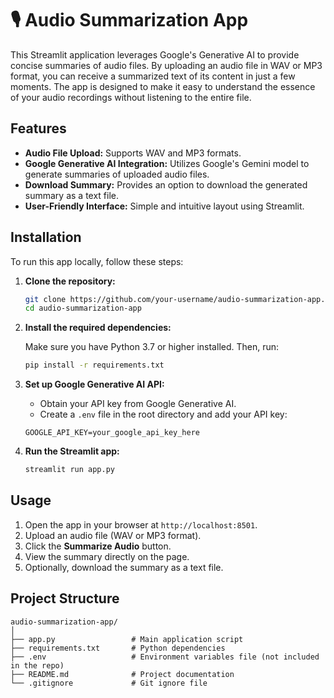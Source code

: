 # 🎙️ Audio Summarization App

This Streamlit application leverages Google's Generative AI to provide concise summaries of audio files. By uploading an audio file in WAV or MP3 format, you can receive a summarized text of its content in just a few moments. The app is designed to make it easy to understand the essence of your audio recordings without listening to the entire file.

## Features

- **Audio File Upload:** Supports WAV and MP3 formats.
- **Google Generative AI Integration:** Utilizes Google's Gemini model to generate summaries of uploaded audio files.
- **Download Summary:** Provides an option to download the generated summary as a text file.
- **User-Friendly Interface:** Simple and intuitive layout using Streamlit.

## Installation

To run this app locally, follow these steps:

1. **Clone the repository:**

    ```bash
    git clone https://github.com/your-username/audio-summarization-app.git
    cd audio-summarization-app
    ```

2. **Install the required dependencies:**

    Make sure you have Python 3.7 or higher installed. Then, run:

    ```bash
    pip install -r requirements.txt
    ```

3. **Set up Google Generative AI API:**

    - Obtain your API key from Google Generative AI.
    - Create a `.env` file in the root directory and add your API key:

    ```env
    GOOGLE_API_KEY=your_google_api_key_here
    ```

4. **Run the Streamlit app:**

    ```bash
    streamlit run app.py
    ```

## Usage

1. Open the app in your browser at `http://localhost:8501`.
2. Upload an audio file (WAV or MP3 format).
3. Click the **Summarize Audio** button.
4. View the summary directly on the page.
5. Optionally, download the summary as a text file.

## Project Structure

```plaintext
audio-summarization-app/
│
├── app.py                 # Main application script
├── requirements.txt       # Python dependencies
├── .env                   # Environment variables file (not included in the repo)
├── README.md              # Project documentation
└── .gitignore             # Git ignore file
